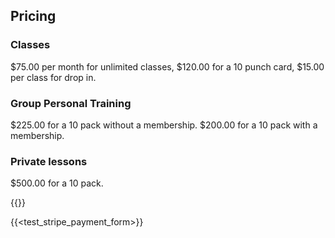 ## Pricing

### Classes
$75.00 per month for unlimited classes, 
$120.00 for a 10 punch card, $15.00 per class for drop in.


### Group Personal Training
$225.00 for a 10 pack without a membership. 
$200.00 for a 10 pack with a membership. 

### Private lessons
$500.00 for a 10 pack.

{{<products>}}

{{<test_stripe_payment_form>}}
